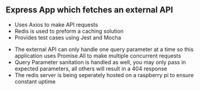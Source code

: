 ## Express App which fetches an external API

- Uses Axios to make API requests
- Redis is used to preform a caching solution
- Provides test cases using Jest and Mocha

* The external API can only handle one query parameter at a time so this application uses Promise.All to make multiple concurrent requests
* Query Parameter sanitation is handled as well, you may only pass in expected parameters, all others will result in a 404 response
* The redis server is being seperately hosted on a raspberry pi to ensure constant uptime
